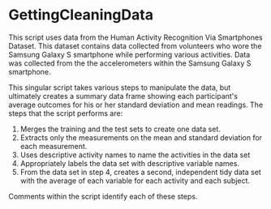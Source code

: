 # GettingCleaningData

This script uses data from the Human Activity Recognition Via Smartphones Dataset.  This dataset contains data collected from volunteers who wore the Samsung Galaxy S smartphone while performing various activities.  Data was collected from the the accelerometers within the Samsung Galaxy S smartphone. 

This singular script takes various steps to manipulate the data, but ultimately creates a summary data frame showing each participant's average outcomes for his or her standard deviation and mean readings. The steps that the script performs are:

1. Merges the training and the test sets to create one data set. 
2. Extracts only the measurements on the mean and standard deviation for each measurement.  
3. Uses descriptive activity names to name the activities in the data set 
4. Appropriately labels the data set with descriptive variable names.  
5. From the data set in step 4, creates a second, independent tidy data set with the average of each variable for each activity and each subject.

Comments within the script identify each of these steps. 

